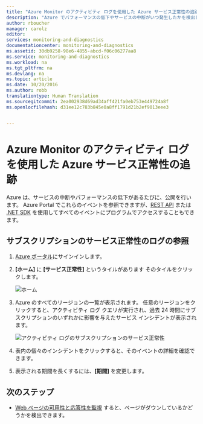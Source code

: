 ```yaml
---
title: "Azure Monitor のアクティビティ ログを使用した Azure サービス正常性の追跡 | Microsoft Docs"
description: "Azure でパフォーマンスの低下やサービスの中断がいつ発生したかを検出します。 "
author: rboucher
manager: carolz
editor: 
services: monitoring-and-diagnostics
documentationcenter: monitoring-and-diagnostics
ms.assetid: 30db9258-98e6-4855-abcd-f06c06277aa8
ms.service: monitoring-and-diagnostics
ms.workload: na
ms.tgt_pltfrm: na
ms.devlang: na
ms.topic: article
ms.date: 10/20/2016
ms.author: robb
translationtype: Human Translation
ms.sourcegitcommit: 2ea002938d69ad34aff421fa0eb753e449724a8f
ms.openlocfilehash: d31ee12c783b845e0a8ff1791d21b2ef9013eee3


---
```

# <a name="track-azure-service-health-using-azure-monitor-activity-logs"></a>Azure Monitor のアクティビティ ログを使用した Azure サービス正常性の追跡
Azure は、サービスの中断やパフォーマンスの低下があるたびに、公開を行います。 Azure Portal でこれらのイベントを参照できますが、[REST API](https://msdn.microsoft.com/library/azure/dn931927.aspx) または [.NET SDK](https://www.nuget.org/packages/Microsoft.Azure.Insights/) を使用してすべてのイベントにプログラムでアクセスすることもできます。

## <a name="browse-the-service-health-logs-for-your-subscription"></a>サブスクリプションのサービス正常性のログの参照
1. [Azure ポータル](https://portal.azure.com/)にサインインします。
2. **[ホーム]** に **[サービス正常性]** というタイルがあります そのタイルをクリックします。
   
    ![ホーム](./media/insights-service-health/Insights_Home.png)
3. Azure のすべてのリージョンの一覧が表示されます。 任意のリージョンをクリックすると、アクティビティ ログ クエリが実行され、過去 24 時間にサブスクリプションのいずれかに影響を与えたサービス インシデントが表示されます。
   
    ![アクティビティ ログのサブスクリプションのサービス正常性](./media/insights-service-health/AzureActivityLogServiceHealth3.png)
4. 表内の個々のインシデントをクリックすると、そのイベントの詳細を確認できます。
5. 表示される期間を長くするには、**[期間]** を変更します。

## <a name="next-steps"></a>次のステップ
* [Web ページの可用性と応答性を監視](../application-insights/app-insights-monitor-web-app-availability.md) すると、ページがダウンしているかどうかを検出できます。




<!--HONumber=Nov16_HO3-->


